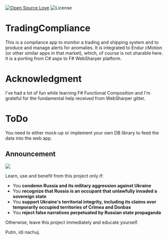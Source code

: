 [![Open Source Love](https://badges.frapsoft.com/os/v3/open-source.svg?v=103)](https://github.com/ellerbrock/open-source-badges/)
![License](https://img.shields.io/badge/License-Apache%202.0-blue.svg)

# TradingCompliance
This is a compliance app to monitor a trading and shipping system and to produce and manage alerts for anomalies.
It is integrated to Endur cMotion (or other similar apps in that market), which, of course is not sharable here.
It is a porting from C# aspx to F# WebSharper platform.


# Acknowledgment
I've had a lot of fun while learning F# Functional Composition and I'm grateful for the fundamental help received from WebSharper gitter.

# ToDo
You need to either mock-up or implement your own DB library to feed the data into the web app.

## Announcement

![](https://github.com/kgrzybek/modular-monolith-with-ddd/raw/master/docs/Images/glory_to_ukraine.jpg)

Learn, use and benefit from this project only if:

- You **condemn Russia and its military aggression against Ukraine**
- You **recognize that Russia is an occupant that unlawfully invaded a sovereign state**
- You **support Ukraine's territorial integrity, including its claims over temporarily occupied territories of Crimea and Donbas**
- You **reject false narratives perpetuated by Russian state propaganda**

Otherwise, leave this project immediately and educate yourself.

Putin, idi nachuj.
